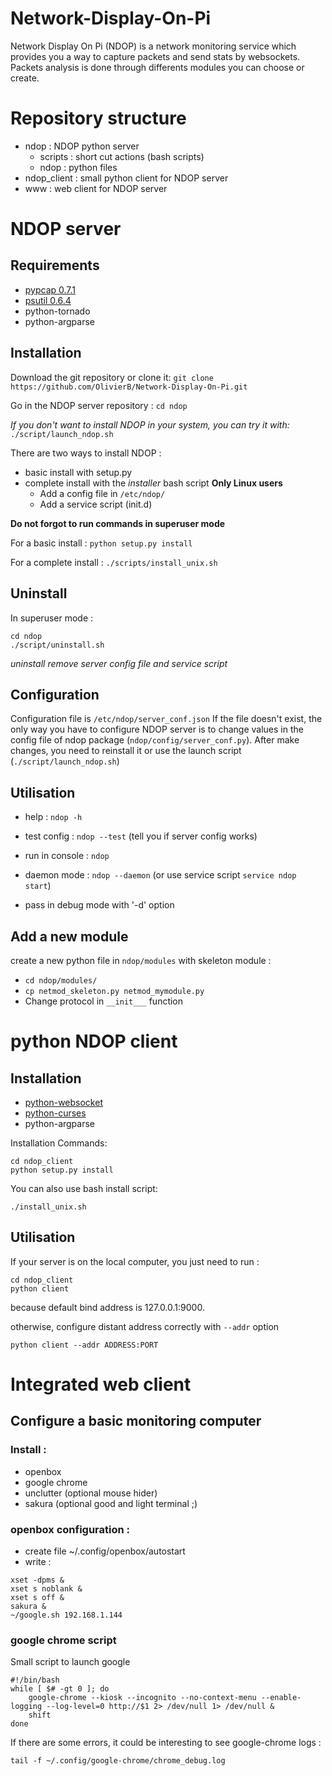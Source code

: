 Network-Display-On-Pi
=====================

Network Display On Pi (NDOP) is a network monitoring service which provides you a way to capture packets and send stats by websockets. Packets analysis is done through differents modules you can choose or create.

# Repository structure

* ndop : NDOP python server
	* scripts : short cut actions (bash scripts)
	* ndop : python files
* ndop_client : small python client for NDOP server
* www : web client for NDOP server


# NDOP server

## Requirements

* [pypcap 0.7.1](http://sourceforge.net/projects/pylibpcap/)
* [psutil 0.6.4](https://code.google.com/p/psutil/)
* python-tornado
* python-argparse


## Installation

Download the git repository or clone it:
```git clone https://github.com/OlivierB/Network-Display-On-Pi.git```

Go in the NDOP server repository :
```cd ndop```


*If you don't want to install NDOP in your system, you can try it with:*
``` ./script/launch_ndop.sh ```

There are two ways to install NDOP :
* basic install with setup.py
* complete install with the *installer* bash script **Only Linux users**
	* Add a config file in ```/etc/ndop/```
	* Add a service script (init.d)

**Do not forgot to run commands in superuser mode**

For a basic install :
```python setup.py install```

For a complete install :
``` ./scripts/install_unix.sh ```


## Uninstall

In superuser mode :
```
cd ndop
./script/uninstall.sh
```

*uninstall remove server config file and service script*

## Configuration

Configuration file is ```/etc/ndop/server_conf.json```
If the file doesn't exist, the only way you have to configure NDOP server is to change values in the config file of ndop package (```ndop/config/server_conf.py```). After make changes, you need to reinstall it or use the launch script (```./script/launch_ndop.sh```)


## Utilisation
* help : ```ndop -h```

* test config : ```ndop --test``` (tell you if server config works)
* run in console : ```ndop```
* daemon mode : ```ndop --daemon``` (or use service script ```service ndop start```)
* pass in debug mode with '-d' option


## Add a new module
create a new python file in ```ndop/modules``` with skeleton module :
* ```cd ndop/modules/```
* ```cp netmod_skeleton.py netmod_mymodule.py```
* Change protocol in ```__init___``` function



# python NDOP client

## Installation

* [python-websocket](https://pypi.python.org/pypi/websocket-client/0.7.0)
* [python-curses](http://docs.python.org/2/howto/curses.html)
* python-argparse

Installation Commands:
```
cd ndop_client
python setup.py install
```

You can also use bash install script:
```
./install_unix.sh
```

## Utilisation

If your server is on the local computer, you just need to run :
```
cd ndop_client
python client
```
because default bind address is 127.0.0.1:9000.

otherwise, configure distant address correctly with ```--addr``` option
```
python client --addr ADDRESS:PORT
```

# Integrated web client
## Configure a basic monitoring computer

### Install :
- openbox
- google chrome
- unclutter (optional mouse hider)
- sakura (optional good and light terminal ;)

### openbox configuration :
* create file ~/.config/openbox/autostart
* write :
```
xset -dpms &
xset s noblank &
xset s off &
sakura &
~/google.sh 192.168.1.144 
```

### google chrome script

Small script to launch google
```
#!/bin/bash
while [ $# -gt 0 ]; do
	google-chrome --kiosk --incognito --no-context-menu --enable-logging --log-level=0 http://$1 2> /dev/null 1> /dev/null &
	shift
done
```

If there are some errors, it could be interesting to see google-chrome logs :
```
tail -f ~/.config/google-chrome/chrome_debug.log
```

